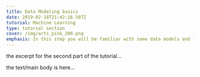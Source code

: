 ```yaml
---
title: Data Modeling basics
date: 2019-02-18T21:42:16.507Z
tutorial: Machine Learning
type: tutorial section
cover: /img/arts_pink_200.png
emphasis: In this step you will be familiar with some data models and learn how to use them... 
---
```


the excerpt for the second part of the tutorial...

<!-- end -->
<!-- of excerpt -->

the text/main body is here...